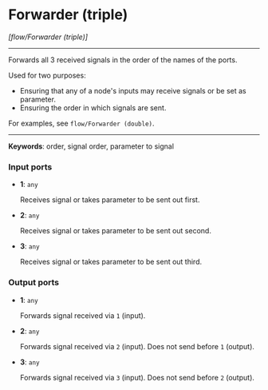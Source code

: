 # Forwarder (triple)

_[flow/Forwarder (triple)]_

---

Forwards all 3 received signals in the order of the names of the ports.  
  
Used for two purposes:  
* Ensuring that any of a node's inputs may receive signals or be set as parameter.  
* Ensuring the order in which signals are sent.  
  
For examples, see `flow/Forwarder (double)`.  

---

__Keywords__: order, signal order, parameter to signal

### Input ports

* __1__: ` any `

    Receives signal or takes parameter to be sent out first.


* __2__: ` any `

    Receives signal or takes parameter to be sent out second.


* __3__: ` any `

    Receives signal or takes parameter to be sent out third.

### Output ports

* __1__: ` any `

    Forwards signal received via `1` (input).


* __2__: ` any `

    Forwards signal received via `2` (input). Does not send before `1` (output).


* __3__: ` any `

    Forwards signal received via `3` (input). Does not send before `2` (output).

